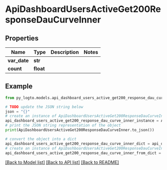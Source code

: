 # ApiDashboardUsersActiveGet200ResponseDauCurveInner


## Properties

Name | Type | Description | Notes
------------ | ------------- | ------------- | -------------
**var_date** | **str** |  | 
**count** | **float** |  | 

## Example

```python
from py_logto.models.api_dashboard_users_active_get200_response_dau_curve_inner import ApiDashboardUsersActiveGet200ResponseDauCurveInner

# TODO update the JSON string below
json = "{}"
# create an instance of ApiDashboardUsersActiveGet200ResponseDauCurveInner from a JSON string
api_dashboard_users_active_get200_response_dau_curve_inner_instance = ApiDashboardUsersActiveGet200ResponseDauCurveInner.from_json(json)
# print the JSON string representation of the object
print(ApiDashboardUsersActiveGet200ResponseDauCurveInner.to_json())

# convert the object into a dict
api_dashboard_users_active_get200_response_dau_curve_inner_dict = api_dashboard_users_active_get200_response_dau_curve_inner_instance.to_dict()
# create an instance of ApiDashboardUsersActiveGet200ResponseDauCurveInner from a dict
api_dashboard_users_active_get200_response_dau_curve_inner_from_dict = ApiDashboardUsersActiveGet200ResponseDauCurveInner.from_dict(api_dashboard_users_active_get200_response_dau_curve_inner_dict)
```
[[Back to Model list]](../README.md#documentation-for-models) [[Back to API list]](../README.md#documentation-for-api-endpoints) [[Back to README]](../README.md)


